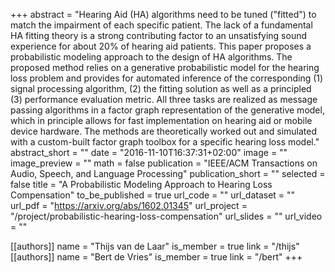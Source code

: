 +++
abstract = "Hearing Aid (HA) algorithms need to be tuned (\"fitted\") to match the impairment of each specific patient. The lack of a fundamental HA fitting theory is a strong contributing factor to an unsatisfying sound experience for about 20% of hearing aid patients. This paper proposes a probabilistic modeling approach to the design of HA algorithms. The proposed method relies on a generative probabilistic model for the hearing loss problem and provides for automated inference of the corresponding (1) signal processing algorithm, (2) the fitting solution as well as a principled (3) performance evaluation metric. All three tasks are realized as message passing algorithms in a factor graph representation of the generative model, which in principle allows for fast implementation on hearing aid or mobile device hardware. The methods are theoretically worked out and simulated with a custom-built factor graph toolbox for a specific hearing loss model."
abstract_short = ""
date = "2016-11-10T16:37:31+02:00"
image = ""
image_preview = ""
math = false
publication = "IEEE/ACM Transactions on Audio, Speech, and Language Processing"
publication_short = ""
selected = false
title = "A Probabilistic Modeling Approach to Hearing Loss Compensation"
to_be_published = true
url_code = ""
url_dataset = ""
url_pdf = "https://arxiv.org/abs/1602.01345"
url_project = "/project/probabilistic-hearing-loss-compensation"
url_slides = ""
url_video = ""

[[authors]]
    name = "Thijs van de Laar"
    is_member = true
    link = "/thijs"
[[authors]]
    name = "Bert de Vries"
    is_member = true
    link = "/bert"
+++
